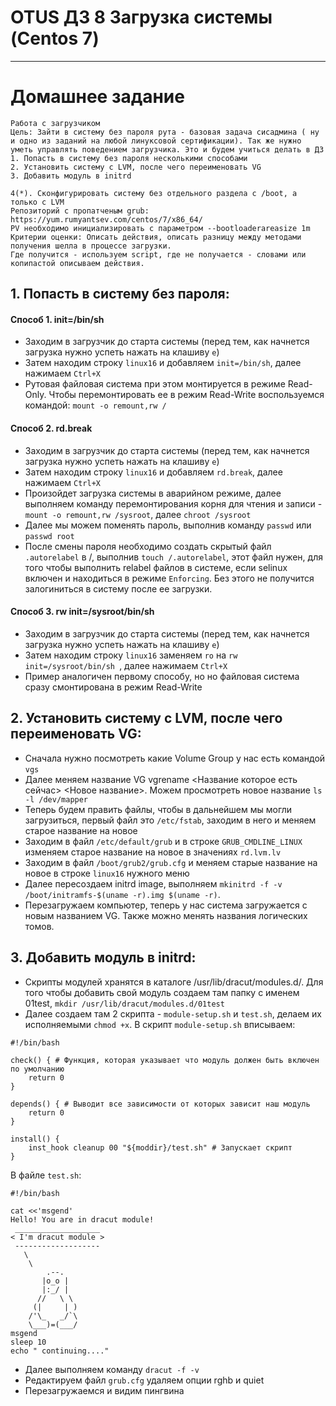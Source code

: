 # OTUS ДЗ 8 Загрузка системы (Centos 7)
-----------------------------------------------------------------------
# Домашнее задание #

    Работа с загрузчиком
    Цель: Зайти в систему без пароля рута - базовая задача сисадмина ( ну и одно из заданий на любой линуксовой сертификации). Так же нужно уметь управлять поведением загрузчика. Это и будем учиться делать в ДЗ
    1. Попасть в систему без пароля несколькими способами
    2. Установить систему с LVM, после чего переименовать VG
    3. Добавить модуль в initrd

    4(*). Сконфигурировать систему без отдельного раздела с /boot, а только с LVM
    Репозиторий с пропатченым grub: https://yum.rumyantsev.com/centos/7/x86_64/
    PV необходимо инициализировать с параметром --bootloaderareasize 1m
    Критерии оценки: Описать действия, описать разницу между методами получения шелла в процессе загрузки.
    Где получится - используем script, где не получается - словами или копипастой описываем действия.



## 1. Попасть в систему без пароля: ##

#### Способ 1. init=/bin/sh ####

- Заходим в загрузчик до старта системы (перед тем, как начнется загрузка нужно успеть нажать на клашиву ```e```)
- Затем находим строку ```linux16``` и добавляем ```init=/bin/sh```, далее нажимаем ```Ctrl+X```
- Рутовая файловая система при этом монтируется в режиме Read-Only. Чтобы перемонтировать ее в режим Read-Write воспользуемся командой:
  ```mount -o remount,rw /```

#### Способ 2. rd.break ####

- Заходим в загрузчик до старта системы (перед тем, как начнется загрузка нужно успеть нажать на клашиву ```e```)
- Затем находим строку ```linux16``` и добавляем ```rd.break```, далее нажимаем ```Ctrl+X```
- Произойдет загрузка системы в аварийном режиме, далее выполняем команду перемонтирования корня для чтения и записи - ```mount -o remount,rw /sysroot```, далее ```chroot /sysroot```
- Далее мы можем поменять пароль, выполнив команду ```passwd``` или ```passwd root```
- После смены пароля необходимо создать скрытый файл ```.autorelabel``` в /, выполнив ```touch /.autorelabel```, этот файл нужен, для того чтобы выполнить relabel файлов в системе, если selinux включен и находиться в режиме ```Enforcing```. Без этого не получится залогиниться в систему после ее загрузки. 

#### Способ 3. rw init=/sysroot/bin/sh ####

- Заходим в загрузчик до старта системы (перед тем, как начнется загрузка нужно успеть нажать на клашиву ```e```)
- Затем находим строку ```linux16``` заменяем ```ro``` на ```rw init=/sysroot/bin/sh ```, далее нажимаем ```Ctrl+X```
- Пример аналогичен первому способу, но но файловая система сразу смонтирована в режим Read-Write


## 2. Установить систему с LVM, после чего переименовать VG: ##

- Сначала нужно посмотреть какие Volume Group у нас есть командой ```vgs```
- Далее меняем название VG vgrename <Название которое есть сейчас> <Новое название>. Можем просмотреть новое название ```ls -l /dev/mapper```
- Теперь будем править файлы, чтобы в дальнейшем мы могли загрузиться, первый файл это ```/etc/fstab```, заходим в него и меняем старое название на новое
- Заходим в файл ```/etc/default/grub``` и в строке ```GRUB_CMDLINE_LINUX``` изменяем старое название на новое в значениях ```rd.lvm.lv```
- Заходим в файл ```/boot/grub2/grub.cfg``` и меняем старые название на новое в строке ```linux16``` нужного меню
- Далее пересоздаем initrd image, выполняем ```mkinitrd -f -v /boot/initramfs-$(uname -r).img $(uname -r)```.
- Перезагружаем компьютер, теперь у нас система загружается с новым названием VG. Также можно менять названия логических томов.

## 3. Добавить модуль в initrd: ##
- Скрипты модулей хранятся в каталоге /usr/lib/dracut/modules.d/. Для того чтобы добавить свой модуль создаем там папку с именем 01test, ```mkdir /usr/lib/dracut/modules.d/01test```
- Далее создаем там 2 скрипта - ```module-setup.sh``` и ```test.sh```, делаем их исполняемыми ```chmod +x```. В скрипт ```module-setup.sh``` вписываем:
```
#!/bin/bash

check() { # Функция, которая указывает что модуль должен быть включен по умолчанию
    return 0
}

depends() { # Выводит все зависимости от которых зависит наш модуль
    return 0
}

install() {
    inst_hook cleanup 00 "${moddir}/test.sh" # Запускает скрипт
}
```
В файле ```test.sh```:
```
#!/bin/bash

cat <<'msgend'
Hello! You are in dracut module!
 ___________________
< I'm dracut module >
 -------------------
   \
    \
        .--.
       |o_o |
       |:_/ |
      //   \ \
     (|     | )
    /'\_   _/`\
    \___)=(___/
msgend
sleep 10
echo " continuing...."
```
- Далее выполняем команду ```dracut -f -v```
- Редактируем файл ```grub.cfg```  удаляем опции rghb и quiet
- Перезагружаемся и видим пингвина
